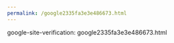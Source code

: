 ```yaml
---
permalink: /google2335fa3e3e486673.html
---
```


google-site-verification: google2335fa3e3e486673.html
